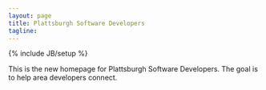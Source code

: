 ```yaml
---
layout: page
title: Plattsburgh Software Developers
tagline:
---
```

{% include JB/setup %}

This is the new homepage for Plattsburgh Software Developers.  The goal is to help area developers connect.
## 


